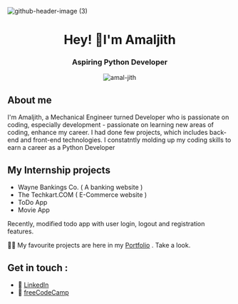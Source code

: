 ![github-header-image (3)](https://github.com/amal-jith/amal-jith/assets/123450863/5eee8dd0-3ea1-4342-81d1-103aabc847e4)

<h1 align="center">Hey! 👋I'm Amaljith</h1>
<h3 align="center">Aspiring Python Developer</h3>
<p align="center"> <img src="https://komarev.com/ghpvc/?username=amal-jith&label=Profile%20views&color=0e75b6&style=flat" alt="amal-jith" /> </p>


## About me

I'm Amaljith,  a Mechanical Engineer turned Developer who is passionate on coding, especially development - passionate on learning new areas of coding, enhance my career. I had done few projects, which includes back-end and front-end technologies. I constatntly molding up my coding skills to earn a career as a Python Developer

## My Internship projects

- Wayne Bankings Co. ( A banking website )
- The Techkart.COM ( E-Commerce website )
- ToDo App
- Movie App

Recently, modified todo app with user login, logout and registration features.





 👨‍💻 My favourite projects are here in my [Portfolio](https://amalportfolio98.web.app/) . Take a look.

## Get in touch :

- 🔗 [LinkedIn](https://www.linkedin.com/in/amaljith-am/)
- 🔗 [freeCodeCamp](https://www.freecodecamp.org/amal_jith)

